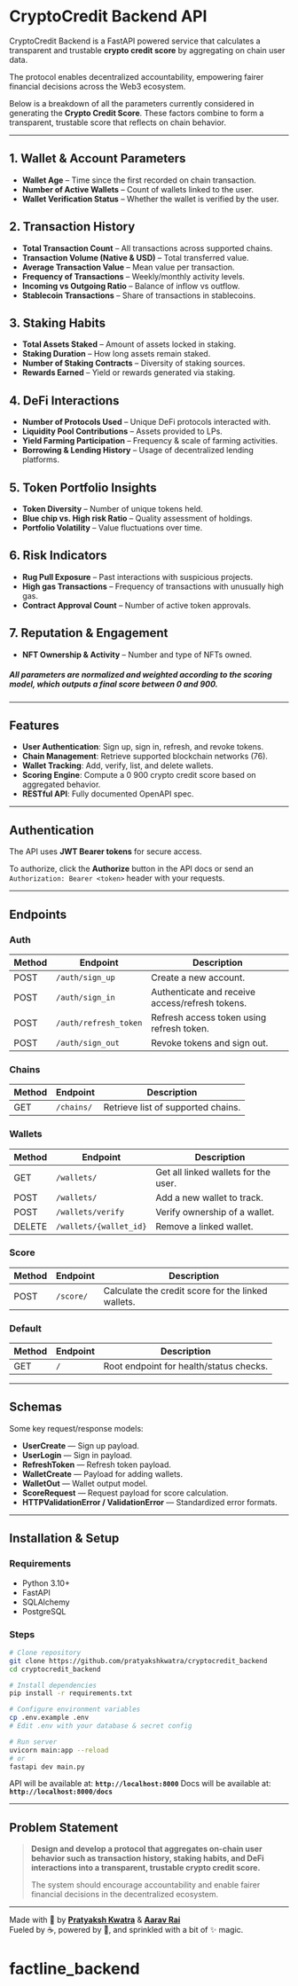# CryptoCredit Backend API

CryptoCredit Backend is a FastAPI powered service that calculates a transparent and trustable **crypto credit score** by aggregating on chain user data.

The protocol enables decentralized accountability, empowering fairer financial decisions across the Web3 ecosystem.

Below is a breakdown of all the parameters currently considered in generating the **Crypto Credit Score**. These factors combine to form a transparent, trustable score that reflects on chain behavior.

---

## **1. Wallet & Account Parameters**

* **Wallet Age** – Time since the first recorded on chain transaction.
* **Number of Active Wallets** – Count of wallets linked to the user.
* **Wallet Verification Status** – Whether the wallet is verified by the user.

## **2. Transaction History**

* **Total Transaction Count** – All transactions across supported chains.
* **Transaction Volume (Native & USD)** – Total transferred value.
* **Average Transaction Value** – Mean value per transaction.
* **Frequency of Transactions** – Weekly/monthly activity levels.
* **Incoming vs Outgoing Ratio** – Balance of inflow vs outflow.
* **Stablecoin Transactions** – Share of transactions in stablecoins.

## **3. Staking Habits**

* **Total Assets Staked** – Amount of assets locked in staking.
* **Staking Duration** – How long assets remain staked.
* **Number of Staking Contracts** – Diversity of staking sources.
* **Rewards Earned** – Yield or rewards generated via staking.

## **4. DeFi Interactions**

* **Number of Protocols Used** – Unique DeFi protocols interacted with.
* **Liquidity Pool Contributions** – Assets provided to LPs.
* **Yield Farming Participation** – Frequency & scale of farming activities.
* **Borrowing & Lending History** – Usage of decentralized lending platforms.

## **5. Token Portfolio Insights**

* **Token Diversity** – Number of unique tokens held.
* **Blue chip vs. High risk Ratio** – Quality assessment of holdings.
* **Portfolio Volatility** – Value fluctuations over time.

## **6. Risk Indicators**

* **Rug Pull Exposure** – Past interactions with suspicious projects.
* **High gas Transactions** – Frequency of transactions with unusually high gas.
* **Contract Approval Count** – Number of active token approvals.

## **7. Reputation & Engagement**

* **NFT Ownership & Activity** – Number and type of NFTs owned.

##### All parameters are normalized and weighted according to the scoring model, which outputs a final score between 0 and 900.

---

## Features

* **User Authentication**: Sign up, sign in, refresh, and revoke tokens.
* **Chain Management**: Retrieve supported blockchain networks (76).
* **Wallet Tracking**: Add, verify, list, and delete wallets.
* **Scoring Engine**: Compute a 0 900 crypto credit score based on aggregated behavior.
* **RESTful API**: Fully documented OpenAPI spec.

---

## Authentication

The API uses **JWT Bearer tokens** for secure access.

To authorize, click the **Authorize** button in the API docs or send an `Authorization: Bearer <token>` header with your requests.

---

## Endpoints

### Auth

| Method | Endpoint              | Description                                     |
| ------ | --------------------- | ----------------------------------------------- |
| POST   | `/auth/sign_up`       | Create a new account.                           |
| POST   | `/auth/sign_in`       | Authenticate and receive access/refresh tokens. |
| POST   | `/auth/refresh_token` | Refresh access token using refresh token.       |
| POST   | `/auth/sign_out`      | Revoke tokens and sign out.                     |

### Chains

| Method | Endpoint   | Description                        |
| ------ | ---------- | ---------------------------------- |
| GET    | `/chains/` | Retrieve list of supported chains. |

### Wallets

| Method | Endpoint               | Description                          |
| ------ | ---------------------- | ------------------------------------ |
| GET    | `/wallets/`            | Get all linked wallets for the user. |
| POST   | `/wallets/`            | Add a new wallet to track.           |
| POST   | `/wallets/verify`      | Verify ownership of a wallet.        |
| DELETE | `/wallets/{wallet_id}` | Remove a linked wallet.              |

### Score

| Method | Endpoint  | Description                                        |
| ------ | --------- | -------------------------------------------------- |
| POST   | `/score/` | Calculate the credit score for the linked wallets. |

### Default

| Method | Endpoint | Description                             |
| ------ | -------- | --------------------------------------- |
| GET    | `/`      | Root endpoint for health/status checks. |

---

## Schemas

Some key request/response models:

* **UserCreate** — Sign up payload.
* **UserLogin** — Sign in payload.
* **RefreshToken** — Refresh token payload.
* **WalletCreate** — Payload for adding wallets.
* **WalletOut** — Wallet output model.
* **ScoreRequest** — Request payload for score calculation.
* **HTTPValidationError / ValidationError** — Standardized error formats.

---

## Installation & Setup

### Requirements

* Python 3.10+
* FastAPI
* SQLAlchemy
* PostgreSQL

### Steps

```bash
# Clone repository
git clone https://github.com/pratyakshkwatra/cryptocredit_backend
cd cryptocredit_backend

# Install dependencies
pip install -r requirements.txt

# Configure environment variables
cp .env.example .env
# Edit .env with your database & secret config

# Run server
uvicorn main:app --reload 
# or
fastapi dev main.py
```

API will be available at: **`http://localhost:8000`**
Docs will be available at: **`http://localhost:8000/docs`**

---

## Problem Statement

> **Design and develop a protocol that aggregates on-chain user behavior such as transaction history, staking habits, and DeFi interactions into a transparent, trustable crypto credit score.**
>
> The system should encourage accountability and enable fairer financial decisions in the decentralized ecosystem.

---
Made with 💜 by  [**Pratyaksh Kwatra**](https://github.com/pratyakshkwatra) & [**Aarav Rai**](https://github.com/Aarav-Rai)  
Fueled by ☕, powered by 🚀, and sprinkled with a bit of ✨ magic.
# factline_backend
